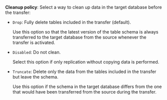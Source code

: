 **Cleanup policy**: Select a way to clean up data in the target database before the transfer:

* `Drop`: Fully delete tables included in the transfer (default).

    Use this option so that the latest version of the table schema is always transferred to the target database from the source whenever the transfer is activated.

* `Disabled`: Do not clean.

    Select this option if only replication without copying data is performed.

* `Truncate`: Delete only the data from the tables included in the transfer but leave the schema.

    Use this option if the schema in the target database differs from the one that would have been transferred from the source during the transfer.
